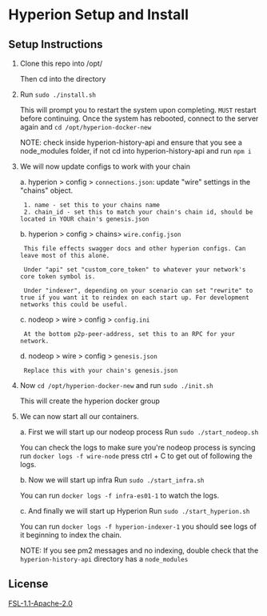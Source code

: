 # Hyperion Setup and Install

## Setup Instructions

1. Clone this repo into /opt/
    
    Then cd into the directory

2. Run ```sudo ./install.sh```

    This will prompt you to restart the system upon completing. `MUST` restart before continuing.
    Once the system has rebooted, connect to the server again and ```cd /opt/hyperion-docker-new```

    NOTE: check inside hyperion-history-api and ensure that you see a node_modules folder, if not cd into hyperion-history-api and run ```npm i```

3. We will now update configs to work with your chain 

    a. hyperion > config > ```connections.json```: update "wire" settings in the "chains" object.
        
        1. name - set this to your chains name
        2. chain_id - set this to match your chain's chain id, should be located in YOUR chain's genesis.json
    
    b. hyperion > config > chains> ```wire.config.json```

        This file effects swagger docs and other hyperion configs. Can leave most of this alone.

        Under "api" set "custom_core_token" to whatever your network's core token symbol is.

        Under "indexer", depending on your scenario can set "rewrite" to true if you want it to reindex on each start up. For development networks this could be useful.

    c. nodeop > wire > config > ```config.ini```

        At the bottom p2p-peer-address, set this to an RPC for your network.

    d. nodeop > wire > config > ```genesis.json```

        Replace this with your chain's genesis.json

4. Now ```cd /opt/hyperion-docker-new``` and run ```sudo ./init.sh``` 

    This will create the hyperion docker group

5. We can now start all our containers.

    a. First we will start up our nodeop process Run ```sudo ./start_nodeop.sh```

    You can check the logs to make sure you're nodeop process is syncing run ```docker logs -f wire-node``` press ctrl + C to get out of following the logs.

    b. Now we will start up infra Run ```sudo ./start_infra.sh```

    You can run ```docker logs -f infra-es01-1``` to watch the logs.

    c. And finally we will start up Hyperion Run ```sudo ./start_hyperion.sh```

    You can run ```docker logs -f hyperion-indexer-1``` you should see logs of it beginning to index the chain.

    NOTE: If you see pm2 messages and no indexing, double check that the ```hyperion-history-api``` directory has a ```node_modules```


## License

[FSL-1.1-Apache-2.0](./LICENSE.md)

